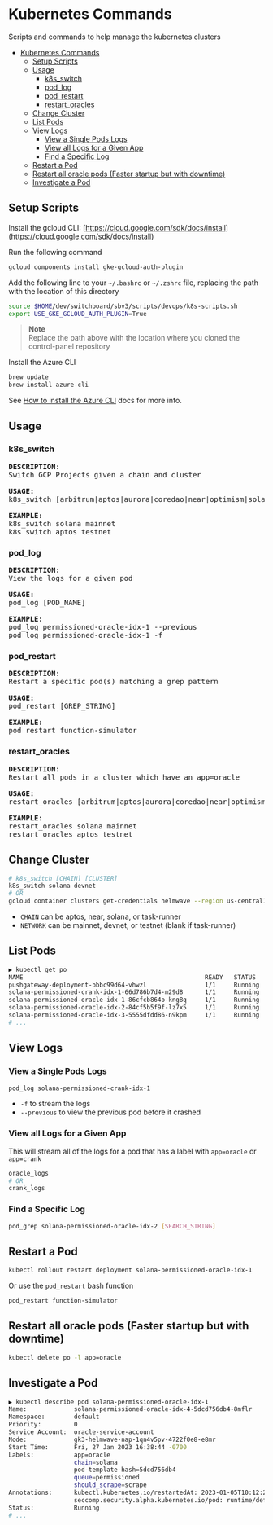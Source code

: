 # Kubernetes Commands

Scripts and commands to help manage the kubernetes clusters

- [Kubernetes Commands](#kubernetes-commands)
  - [Setup Scripts](#setup-scripts)
  - [Usage](#usage)
    - [k8s_switch](#k8s_switch)
    - [pod_log](#pod_log)
    - [pod_restart](#pod_restart)
    - [restart_oracles](#restart_oracles)
  - [Change Cluster](#change-cluster)
  - [List Pods](#list-pods)
  - [View Logs](#view-logs)
    - [View a Single Pods Logs](#view-a-single-pods-logs)
    - [View all Logs for a Given App](#view-all-logs-for-a-given-app)
    - [Find a Specific Log](#find-a-specific-log)
  - [Restart a Pod](#restart-a-pod)
  - [Restart all oracle pods (Faster startup but with downtime)](#restart-all-oracle-pods-faster-startup-but-with-downtime)
  - [Investigate a Pod](#investigate-a-pod)

## Setup Scripts

Install the gcloud CLI:
[https://cloud.google.com/sdk/docs/install](https://cloud.google.com/sdk/docs/install)

Run the following command

```bash
gcloud components install gke-gcloud-auth-plugin
```

Add the following line to your `~/.bashrc` or `~/.zshrc` file, replacing the
path with the location of this directory

```bash
source $HOME/dev/switchboard/sbv3/scripts/devops/k8s-scripts.sh
export USE_GKE_GCLOUD_AUTH_PLUGIN=True
```

> **Note** <br /> Replace the path above with the location where you cloned the
> control-panel repository

Install the Azure CLI

```bash
brew update
brew install azure-cli
```

See [How to install the Azure CLI](https://learn.microsoft.com/en-us/cli/azure/install-azure-cli) docs for more info.

## Usage

### k8s_switch

<pre>
<b>DESCRIPTION:</b>
Switch GCP Projects given a chain and cluster

<b>USAGE:</b>
k8s_switch [arbitrum|aptos|aurora|coredao|near|optimism|solana|starknet|sui] [devnet|testnet|mainnet]

<b>EXAMPLE:</b>
k8s_switch solana mainnet
k8s_switch aptos testnet
</pre>

### pod_log

<pre>
<b>DESCRIPTION:</b>
View the logs for a given pod

<b>USAGE:</b>
pod_log [POD_NAME]

<b>EXAMPLE:</b>
pod_log permissioned-oracle-idx-1 --previous
pod_log permissioned-oracle-idx-1 -f
</pre>

### pod_restart

<pre>
<b>DESCRIPTION:</b>
Restart a specific pod(s) matching a grep pattern

<b>USAGE:</b>
pod_restart [GREP_STRING]

<b>EXAMPLE:</b>
pod_restart function-simulator
</pre>

### restart_oracles

<pre>
<b>DESCRIPTION:</b>
Restart all pods in a cluster which have an app=oracle

<b>USAGE:</b>
restart_oracles [arbitrum|aptos|aurora|coredao|near|optimism|solana|starknet|sui] [devnet|testnet|mainnet]

<b>EXAMPLE:</b>
restart_oracles solana mainnet
restart_oracles aptos testnet
</pre>

## Change Cluster

```bash
# k8s_switch [CHAIN] [CLUSTER]
k8s_switch solana devnet
# OR
gcloud container clusters get-credentials helmwave --region us-central1 --project switchboard-devnet
```

- `CHAIN` can be aptos, near, solana, or task-runner
- `NETWORK` can be mainnet, devnet, or testnet (blank if task-runner)

## List Pods

```bash
▶ kubectl get po
NAME                                                  READY   STATUS    RESTARTS   AGE
pushgateway-deployment-bbbc99d64-vhwzl                1/1     Running   0          20h
solana-permissioned-crank-idx-1-66d786b7d4-m29d8      1/1     Running   0          60m
solana-permissioned-oracle-idx-1-86cfcb864b-kng8q     1/1     Running   0          60m
solana-permissioned-oracle-idx-2-84cf5b5f9f-lz7x5     1/1     Running   0          14h
solana-permissioned-oracle-idx-3-5555dfdd86-n9kpm     1/1     Running   0          14h
# ...
```

## View Logs

### View a Single Pods Logs

```bash
pod_log solana-permissioned-crank-idx-1
```

- `-f` to stream the logs
- `--previous` to view the previous pod before it crashed

### View all Logs for a Given App

This will stream all of the logs for a pod that has a label with `app=oracle` or
`app=crank`

```bash
oracle_logs
# OR
crank_logs
```

### Find a Specific Log

```bash
pod_grep solana-permissioned-oracle-idx-2 [SEARCH_STRING]
```

## Restart a Pod

```bash
kubectl rollout restart deployment solana-permissioned-oracle-idx-1
```

Or use the `pod_restart` bash function

```bash
pod_restart function-simulator
```

## Restart all oracle pods (Faster startup but with downtime)

```bash
kubectl delete po -l app=oracle
```

## Investigate a Pod

```bash
▶ kubectl describe pod solana-permissioned-oracle-idx-1
Name:             solana-permissioned-oracle-idx-4-5dcd756db4-8mflr
Namespace:        default
Priority:         0
Service Account:  oracle-service-account
Node:             gk3-helmwave-nap-1qn4v5pv-4722f0e8-e8mr
Start Time:       Fri, 27 Jan 2023 16:38:44 -0700
Labels:           app=oracle
                  chain=solana
                  pod-template-hash=5dcd756db4
                  queue=permissioned
                  should_scrape=scrape
Annotations:      kubectl.kubernetes.io/restartedAt: 2023-01-05T10:12:25-07:00
                  seccomp.security.alpha.kubernetes.io/pod: runtime/default
Status:           Running
# ...
```
